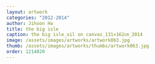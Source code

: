 ```yaml
---
layout: artwork
categories: "2012-2014"
author: Jihoon Ha
title: the big isle
caption: the big isle_oil on canvas_131×162㎝_2014
image: /assets/images/artworks/artwork063.jpg
thumb: /assets/images/artworks/thumbs/artwork063.jpg
order: 1214020
---
```

